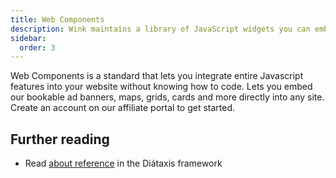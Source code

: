 ```yaml
---
title: Web Components
description: Wink maintains a library of JavaScript widgets you can embed into your site.
sidebar:
  order: 3
---
```


Web Components is a standard that lets you integrate entire Javascript features into your website without knowing how to code. Lets you embed our bookable ad banners, maps, grids, cards and more directly into any site. Create an account on our affiliate portal to get started.

## Further reading

- Read [about reference](https://diataxis.fr/reference/) in the Diátaxis framework
